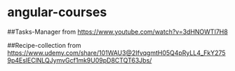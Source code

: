# angular-courses

##Tasks-Manager
from https://www.youtube.com/watch?v=3dHNOWTI7H8

##Recipe-collection
from https://www.udemy.com/share/101WAU3@2IfvqgmtH05Q4pRyLL4_FkY2759p4EslEClNLQJymvGcf1mk9U09pD8CTQT63Jbs/
